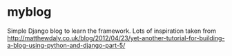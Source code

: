 myblog
======

Simple Django blog to learn the framework. Lots of inspiration taken from http://matthewdaly.co.uk/blog/2012/04/23/yet-another-tutorial-for-building-a-blog-using-python-and-django-part-5/
